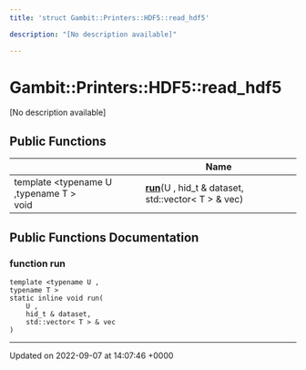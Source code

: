 ```yaml
---
title: 'struct Gambit::Printers::HDF5::read_hdf5'

description: "[No description available]"

---
```


# Gambit::Printers::HDF5::read_hdf5



[No description available]

## Public Functions

|                | Name           |
| -------------- | -------------- |
| template <typename U ,typename T \> <br>void | **[run](/documentation/code/classes/structgambit_1_1printers_1_1hdf5_1_1read__hdf5/#function-run)**(U , hid_t & dataset, std::vector< T > & vec) |

## Public Functions Documentation

### function run

```
template <typename U ,
typename T >
static inline void run(
    U ,
    hid_t & dataset,
    std::vector< T > & vec
)
```


-------------------------------

Updated on 2022-09-07 at 14:07:46 +0000